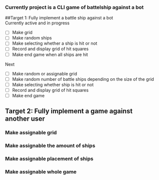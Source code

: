 ### Currently project is a CLI game of battelship against a bot

##Target 1: Fully implement a battle ship against a bot   
Currently active and in progress   
- [ ] Make grid 
- [ ] Make random ships
- [ ] Make selecting whether a ship is hit or not
- [ ] Record and display grid of hit squares
- [ ] Make end game when all ships are hit

Next
- [ ] Make random or assignable grid 
- [ ] Make random number of battle ships depending on the size of the grid 
- [ ] Make selecting whether ship is hit or not
- [ ] Record and display grid of hit squares
- [ ] Make end game 

## Target 2: Fully implement a game against another user   
### Make assignable grid   
### Make assignable the amount of ships   
### Make assignable placement of ships  
### Make assignable whole game   
